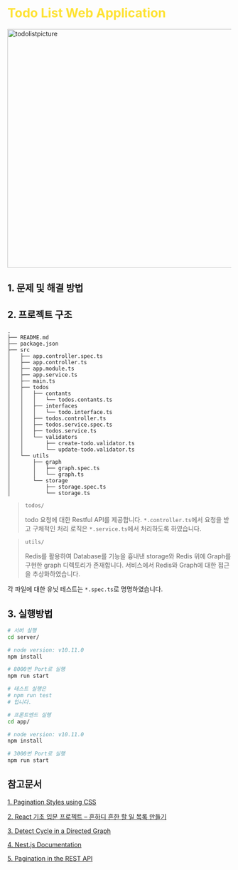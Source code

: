 # <span style="color:#fee233">Todo List Web Application</span> 

<img width="537" alt="todolistpicture" src="https://user-images.githubusercontent.com/16847671/47604056-62296c00-da2f-11e8-92c8-f0ab9ab99668.png">


## 1. 문제 및 해결 방법

## 2. 프로젝트 구조

```
.
├── README.md
├── package.json
├── src
│   ├── app.controller.spec.ts
│   ├── app.controller.ts
│   ├── app.module.ts
│   ├── app.service.ts
│   ├── main.ts
│   ├── todos
│   │   ├── contants
│   │   │   └── todos.contants.ts
│   │   ├── interfaces
│   │   │   └── todo.interface.ts
│   │   ├── todos.controller.ts
│   │   ├── todos.service.spec.ts
│   │   ├── todos.service.ts
│   │   └── validators
│   │       ├── create-todo.validator.ts
│   │       └── update-todo.validator.ts
│   └── utils
│       ├── graph
│       │   ├── graph.spec.ts
│       │   └── graph.ts
│       └── storage
│           ├── storage.spec.ts
│           └── storage.ts
```

> `todos/`
> 
> todo 요청에 대한 Restful API를 제공합니다. 
`*.controller.ts`에서 요청을 받고 구체적인 처리 로직은 `*.service.ts`에서 처리하도록 하였습니다.

> `utils/`
> 
> Redis를 활용하여 Database를 기능을 흉내낸 storage와 Redis 위에 Graph를 구현한 graph 디렉토리가 존재합니다. 서비스에서 Redis와 Graph에 대한 접근을 추상화하였습니다.



각 파일에 대한 유닛 테스트는 `*.spec.ts`로 명명하였습니다.




## 3. 실행방법

```sh
# 서버 실행
cd server/

# node version: v10.11.0
npm install

# 8000번 Port로 실행
npm run start

# 테스트 실행은
# npm run test
# 입니다.
```

```sh
# 프론트엔드 실행
cd app/

# node version: v10.11.0
npm install

# 3000번 Port로 실행
npm run start
```


## 참고문서


[1. Pagination Styles using CSS](https://codemyui.com/pagination-styles-using-css/)

[2. React 기초 입문 프로젝트 – 흔하디 흔한 할 일 목록 만들기](https://velopert.com/3480)

[3. Detect Cycle in a Directed Graph](https://www.geeksforgeeks.org/detect-cycle-in-a-graph/)

[4. Nest.js Documentation](https://docs.nestjs.com)

[5. Pagination in the REST API](https://developer.atlassian.com/server/confluence/pagination-in-the-rest-api/)